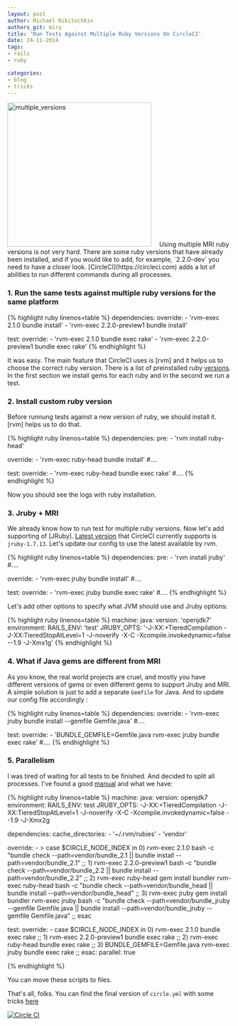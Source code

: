 ```yaml
---
layout: post
author: Michael Nikitochkin
authors_git: miry
title: 'Run Tests Against Multiple Ruby Versions On CircleCI'
date: 24-11-2014
tags:
- rails
- ruby

categories:
- blog
- tricks
---
```


<img src="https://farm4.staticflickr.com/3887/14372035815_7ded626494.jpg" title="multiple_versions" class="left" style="margin-right: 1em;" width="324" />
Using multiple MRI ruby versions is not very hard. There are some ruby versions that have already been installed, and if you would like to add, for example, `2.2.0-dev` you need to have a closer look. [CircleCI](https://circleci.com) adds a lot of abilities to run different commands during all processes.

<!--cut-->
<div class="clear"></div>

### 1. Run the same tests against multiple ruby versions for the same platform

{% highlight ruby linenos=table %}
dependencies:
  override:
    - 'rvm-exec 2.1.0 bundle install'
    - 'rvm-exec 2.2.0-preview1 bundle install'

test:
  override:
    - 'rvm-exec 2.1.0 bundle exec rake'
    - 'rvm-exec 2.2.0-preview1 bundle exec rake'
{% endhighlight %}

It was easy. The main feature that CircleCI uses is [rvm] and it helps us to choose the correct ruby version. There is a list of preinstalled ruby [versions](https://circleci.com/docs/environment#ruby). In the first section we install gems for each ruby and in the second we run a test.

### 2. Install custom ruby version

Before runnung tests against a new version of ruby, we should install it. [rvm] helps us to do that.

{% highlight ruby linenos=table %}
dependencies:
  pre:
    - 'rvm install ruby-head'
  
  override:
    - 'rvm-exec ruby-head bundle install'
    #....

test:
  override:
    - 'rvm-exec ruby-head bundle exec rake'
    #....
{% endhighlight %}

Now you should see the logs with ruby installation.

### 3. Jruby + MRI

We already know how to run test for multiple ruby versions. Now let's add supporting of [JRuby]. [Latest version](https://circleci.com/docs/environment#ruby) that CircleCI currently supports is `jruby-1.7.13`. Let's update our config to use the latest available by rvm.

{% highlight ruby linenos=table %}
dependencies:
  pre:
    - 'rvm install jruby'
    #....
  
  override:
    - 'rvm-exec jruby bundle install'
    #....

test:
  override:
    - 'rvm-exec jruby bundle exec rake'
    #....
{% endhighlight %}

Let's add other options to specify what JVM should use and Jruby options:

{% highlight ruby linenos=table %}
machine:
  java:
    version: 'openjdk7'
  environment:
    RAILS_ENV: 'test'
    JRUBY_OPTS: '-J-XX:+TieredCompilation -J-XX:TieredStopAtLevel=1 -J-noverify -X-C -Xcompile.invokedynamic=false --1.9 -J-Xmx1g'
{% endhighlight %}

### 4. What if Java gems are different from MRI

As you know, the real world projects are cruel, and mostly you have different versions of gems or even different gems to support Jruby and MRI. A simple solution is just to add a separate `Gemfile` for Java. And to update our config file accordingly :

{% highlight ruby linenos=table %}
dependencies:
  override:
    - 'rvm-exec jruby bundle install --gemfile Gemfile.java'
    #....

test:
  override:
    - 'BUNDLE_GEMFILE=Gemfile.java rvm-exec jruby bundle exec rake'
    #....
{% endhighlight %}

### 5. Parallelism

I was tired of waiting for all tests to be finished. And decided to split all processes. I've found a good [manual](https://circleci.com/docs/parallel-manual-setup) and what we have:

{% highlight ruby linenos=table %}
machine:
  java:
    version: openjdk7
  environment:
    RAILS_ENV: test
    JRUBY_OPTS: -J-XX:+TieredCompilation -J-XX:TieredStopAtLevel=1 -J-noverify -X-C -Xcompile.invokedynamic=false --1.9 -J-Xmx2g

dependencies:
  cache_directories:
    - '~/.rvm/rubies'
    - 'vendor'

  override:
    - >
      case $CIRCLE_NODE_INDEX in
       0)
         rvm-exec 2.1.0 bash -c "bundle check --path=vendor/bundle_2.1 || bundle install --path=vendor/bundle_2.1"
         ;;
       1)
         rvm-exec 2.2.0-preview1 bash -c "bundle check --path=vendor/bundle_2.2 || bundle install --path=vendor/bundle_2.2"
         ;;
       2)
         rvm-exec ruby-head gem install bundler
         rvm-exec ruby-head bash -c "bundle check --path=vendor/bundle_head || bundle install --path=vendor/bundle_head"
         ;;
       3)
         rvm-exec jruby gem install bundler
         rvm-exec jruby bash -c "bundle check --path=vendor/bundle_jruby --gemfile Gemfile.java || bundle install --path=vendor/bundle_jruby --gemfile Gemfile.java"
         ;;
      esac

test:
  override:
    - case $CIRCLE_NODE_INDEX in 0) rvm-exec 2.1.0 bundle exec rake ;; 1) rvm-exec 2.2.0-preview1 bundle exec rake ;; 2) rvm-exec ruby-head bundle exec rake ;; 3) BUNDLE_GEMFILE=Gemfile.java rvm-exec jruby bundle exec rake ;; esac:
        parallel: true

{% endhighlight %}

You can move these scripts to files.

That's all, folks. You can find the final version of `circle.yml` with some tricks  [here](https://github.com/miry/multiple_ruby_for_circleci/blob/master/circle.yml)

[![Circle CI](https://circleci.com/gh/miry/multiple_ruby_for_circleci.svg?style=svg)](https://circleci.com/gh/miry/multiple_ruby_for_circleci)
